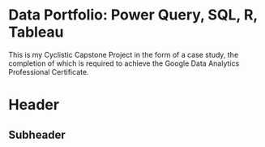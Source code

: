 # Data Portfolio: Power Query, SQL, R, Tableau

This is my Cyclistic Capstone Project in the form of a case study, the completion of which is required to achieve the Google Data Analytics Professional Certificate.

# Header


## Subheader



